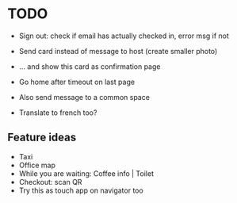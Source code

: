 # TODO

- Sign out: check if email has actually checked in, error msg if not
- Send card instead of message to host (create smaller photo)
- ... and show this card as confirmation page

- Go home after timeout on last page
- Also send message to a common space
- Translate to french too?


## Feature ideas

- Taxi
- Office map
- While you are waiting: Coffee info | Toilet
- Checkout: scan QR
- Try this as touch app on navigator too

